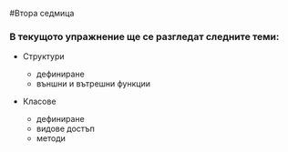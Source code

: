 #Втора седмица

### В текущото упражнение ще се разгледат следните теми:

- Структури
  - дефиниране
  - външни и вътрешни функции
  
- Класове
  - дефиниране
  - видове достъп
  - методи
